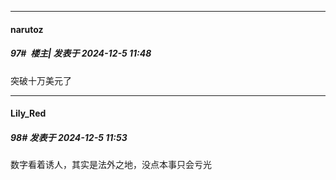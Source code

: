 ﻿
*****

####  narutoz  
##### 97#         楼主| 发表于 2024-12-5 11:48

突破十万美元了


*****

####  Lily_Red  
##### 98#       发表于 2024-12-5 11:53

数字看着诱人，其实是法外之地，没点本事只会亏光

